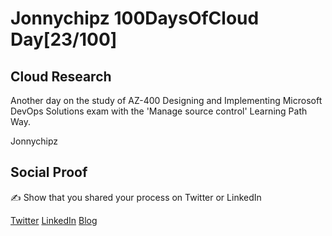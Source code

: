 <!-- This is a template you can use for quick progress days. It removes a lot of the steps we encourage you to share in the longer template 000-DAY-ARTICLE-LONG-TEMPLATE.MD-->

# Jonnychipz 100DaysOfCloud Day[23/100]

## Cloud Research

Another day on the study of AZ-400 Designing and Implementing Microsoft DevOps Solutions exam with the 'Manage source control' Learning Path Way.

Jonnychipz

## Social Proof

✍️ Show that you shared your process on Twitter or LinkedIn

[Twitter](https://twitter.com/jonnychipz/status/1306276681179639813)
[LinkedIn](https://www.linkedin.com/posts/japlunn_day23100-100daysofcloud-jonnychipz-activity-6712042369690152960-RLv_)
[Blog](https://jonnychipz.com/2020/09/16/day23-100-100daysofcloud-jonnychipz-manage-source-control-az-400/)

